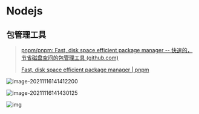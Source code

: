 # Nodejs

## 包管理工具

> [pnpm/pnpm: Fast, disk space efficient package manager -- 快速的，节省磁盘空间的包管理工具 (github.com)](https://github.com/pnpm/pnpm)
>
> [Fast, disk space efficient package manager | pnpm](https://pnpm.io/zh/)

![image-20211116141412200](http://cdn.ayusummer233.top/img/202111161414336.png)

![image-20211116141430125](http://cdn.ayusummer233.top/img/202111161414317.png)

![img](http://cdn.ayusummer233.top/img/202111161413040.svg+xml)



